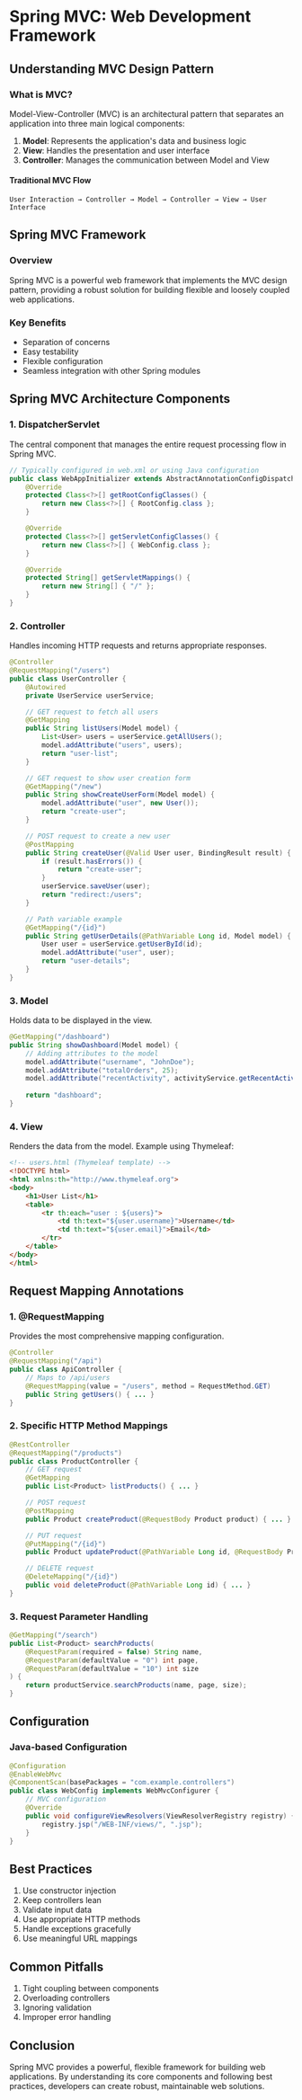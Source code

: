 # Spring MVC: Web Development Framework

## Understanding MVC Design Pattern

### What is MVC?

Model-View-Controller (MVC) is an architectural pattern that separates an application into three main logical components:

1. **Model**: Represents the application's data and business logic
2. **View**: Handles the presentation and user interface
3. **Controller**: Manages the communication between Model and View

#### Traditional MVC Flow
```
User Interaction → Controller → Model → Controller → View → User Interface
```

## Spring MVC Framework

### Overview

Spring MVC is a powerful web framework that implements the MVC design pattern, providing a robust solution for building flexible and loosely coupled web applications.

### Key Benefits
- Separation of concerns
- Easy testability
- Flexible configuration
- Seamless integration with other Spring modules

## Spring MVC Architecture Components

### 1. DispatcherServlet

The central component that manages the entire request processing flow in Spring MVC.

```java
// Typically configured in web.xml or using Java configuration
public class WebAppInitializer extends AbstractAnnotationConfigDispatcherServletInitializer {
    @Override
    protected Class<?>[] getRootConfigClasses() {
        return new Class<?>[] { RootConfig.class };
    }

    @Override
    protected Class<?>[] getServletConfigClasses() {
        return new Class<?>[] { WebConfig.class };
    }

    @Override
    protected String[] getServletMappings() {
        return new String[] { "/" };
    }
}
```

### 2. Controller

Handles incoming HTTP requests and returns appropriate responses.

```java
@Controller
@RequestMapping("/users")
public class UserController {
    @Autowired
    private UserService userService;

    // GET request to fetch all users
    @GetMapping
    public String listUsers(Model model) {
        List<User> users = userService.getAllUsers();
        model.addAttribute("users", users);
        return "user-list";
    }

    // GET request to show user creation form
    @GetMapping("/new")
    public String showCreateUserForm(Model model) {
        model.addAttribute("user", new User());
        return "create-user";
    }

    // POST request to create a new user
    @PostMapping
    public String createUser(@Valid User user, BindingResult result) {
        if (result.hasErrors()) {
            return "create-user";
        }
        userService.saveUser(user);
        return "redirect:/users";
    }

    // Path variable example
    @GetMapping("/{id}")
    public String getUserDetails(@PathVariable Long id, Model model) {
        User user = userService.getUserById(id);
        model.addAttribute("user", user);
        return "user-details";
    }
}
```

### 3. Model

Holds data to be displayed in the view.

```java
@GetMapping("/dashboard")
public String showDashboard(Model model) {
    // Adding attributes to the model
    model.addAttribute("username", "JohnDoe");
    model.addAttribute("totalOrders", 25);
    model.addAttribute("recentActivity", activityService.getRecentActivities());
    
    return "dashboard";
}
```

### 4. View

Renders the data from the model. Example using Thymeleaf:

```html
<!-- users.html (Thymeleaf template) -->
<!DOCTYPE html>
<html xmlns:th="http://www.thymeleaf.org">
<body>
    <h1>User List</h1>
    <table>
        <tr th:each="user : ${users}">
            <td th:text="${user.username}">Username</td>
            <td th:text="${user.email}">Email</td>
        </tr>
    </table>
</body>
</html>
```

## Request Mapping Annotations

### 1. @RequestMapping
Provides the most comprehensive mapping configuration.

```java
@Controller
@RequestMapping("/api")
public class ApiController {
    // Maps to /api/users
    @RequestMapping(value = "/users", method = RequestMethod.GET)
    public String getUsers() { ... }
}
```

### 2. Specific HTTP Method Mappings

```java
@RestController
@RequestMapping("/products")
public class ProductController {
    // GET request
    @GetMapping
    public List<Product> listProducts() { ... }

    // POST request
    @PostMapping
    public Product createProduct(@RequestBody Product product) { ... }

    // PUT request
    @PutMapping("/{id}")
    public Product updateProduct(@PathVariable Long id, @RequestBody Product product) { ... }

    // DELETE request
    @DeleteMapping("/{id}")
    public void deleteProduct(@PathVariable Long id) { ... }
}
```

### 3. Request Parameter Handling

```java
@GetMapping("/search")
public List<Product> searchProducts(
    @RequestParam(required = false) String name,
    @RequestParam(defaultValue = "0") int page,
    @RequestParam(defaultValue = "10") int size
) {
    return productService.searchProducts(name, page, size);
}
```

## Configuration

### Java-based Configuration

```java
@Configuration
@EnableWebMvc
@ComponentScan(basePackages = "com.example.controllers")
public class WebConfig implements WebMvcConfigurer {
    // MVC configuration
    @Override
    public void configureViewResolvers(ViewResolverRegistry registry) {
        registry.jsp("/WEB-INF/views/", ".jsp");
    }
}
```

## Best Practices

1. Use constructor injection
2. Keep controllers lean
3. Validate input data
4. Use appropriate HTTP methods
5. Handle exceptions gracefully
6. Use meaningful URL mappings

## Common Pitfalls

1. Tight coupling between components
2. Overloading controllers
3. Ignoring validation
4. Improper error handling

## Conclusion

Spring MVC provides a powerful, flexible framework for building web applications. By understanding its core components and following best practices, developers can create robust, maintainable web solutions.